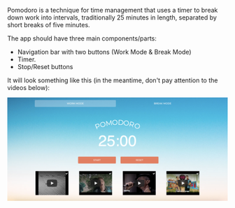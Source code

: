 
Pomodoro is a technique for time management that uses a timer to break down work into intervals, traditionally 25 minutes in length, separated by short breaks of five minutes.

  

The app should have three main components/parts:

-   Navigation bar with two buttons (Work Mode & Break Mode)
-   Timer.
-   Stop/Reset buttons

  

It will look something like this (in the meantime, don't pay attention to the videos below):

![.guides/img/233d4b54](./233d4b54.png)
